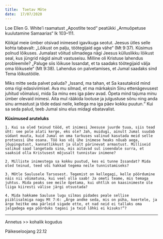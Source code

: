 ```yaml
---
title:  Toetav Mõte
date:  17/07/2020
---
```


Loe Ellen G. White’i raamatust „Apostlite teod“ peatükki „Armuõpetuse kuulutamine Samaarias“ lk 103–111.

Kõikjal meie ümber otsivad inimesed igavikuga seotut. Jeesus ütles selle kohta tabavalt: „Lõikust on palju, töötegijaid aga vähe“ (Mt 9:37). Küsimus polnud lõikuses. Jumalast võitud silmadega nägi Jeesus külluslikku lõikust seal, kus jüngrid nägid ainult vastuseisu. Milline oli Kristuse lahendus probleemile? „Paluge siis lõikuse Issandat, et ta saadaks töötegijaid välja oma lõikusele“ (Mt 9:38). Lahendus on palvetamises, et Jumal saadaks sind Tema lõikustööle.

Miks mitte seda palvet paluda? „Issand, ma tahan, et Sa kasutaksid mind oma riigi edasiviimisel. Ava mu silmad, et ma märkaksin Sinu ettenägevusest juhitud võimalusi, mida Sa minu ees iga päev avad. Õpeta mind tajuma minu ümber olevaid inimesi. Aita mul rääkida lootuse ja julgustuse sõnu ning anda sinu armastust ja tõde edasi neile, kellega ma iga päev kokku puutun.“ Kui sa seda palud, teeb Jumal sinu elus midagi ebatavalist.

**Küsimused aruteluks**

`1. Kui sa oled teinud tööd, et inimesi Jeesuse juurde tuua, siis tead üht: see pole alati kerge, eks ole? Jah, muidugi, ainult Jumal suudab südant muuta, kuid Jumal on oma tarkuses valinud kasutada meid selle protsessi ühe osana. Töö kas või ühe inimese heaks nõuab aega, jõupingutust, kannatlikkust ja ülalt pärinevat armastust. Milliseid valikud saad langetada sina, mis aitavad sul iseendale surra, et saaksid olla Kristusest mõjusalt tunnistav inimene?`

`2. Milliste inimestega sa kokku puutud, kes ei tunne Issandat? Mida oled teinud, teed või hakkad tegema neile tunnistamiseks?`

`3. Mõtle Saulusele Tarsosest. Tegemist on kellegagi, kelle pöördumine näis nii võimatuna, kui veel olla saab! Ja ometi teame, mis temaga juhtus. Mida peaks see meile õpetama, kui ohtlik on kaasinimeste üle liiga kiiresti välise järgi otsustada?`

`4. Mida hakkame Sauluse lugu silmas pidades peale sellise piiblisalmiga nagu Mt 7:6: „Ärge andke seda, mis on püha, koertele, ja ärge heitke oma pärleid sigade ette, et nad neid ei tallaks oma jalgadega ega pöörduks tagasi ja teid lõhki ei kisuks!“?`

---

Annetus >> kohalik kogudus  

Päikeseloojang 22.12